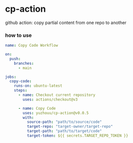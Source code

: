 # cp-action

github action: copy partial content from one repo to another

### how to use

```yml
name: Copy Code Workflow

on:
  push:
    branches:
      - main

jobs:
  copy-code:
    runs-on: ubuntu-latest
    steps:
      - name: Checkout current repository
        uses: actions/checkout@v3

      - name: Copy Code
        uses: yuzhouu/cp-action@v0.0.5
        with:
          source-path: "path/to/source/code"
          target-repo: "target-owner/target-repo"
          target-path: "path/to/target/code"
          target-token: ${{ secrets.TARGET_REPO_TOKEN }}
```
